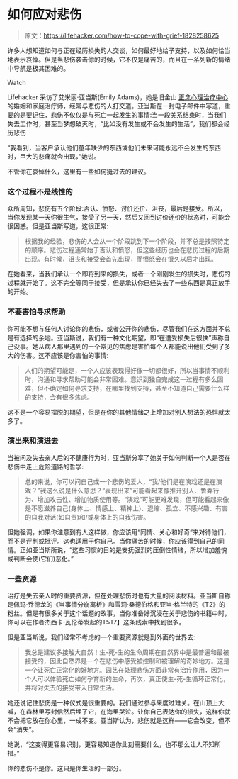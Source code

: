 # 如何应对悲伤

> 原文：<https://lifehacker.com/how-to-cope-with-grief-1828258625>

许多人想知道如何与正在经历损失的人交谈，如何最好地给予支持，以及如何恰当地表示哀悼。但是当悲伤袭击你的时候，它不仅是痛苦的，而且在一系列新的情绪中导航是极其困难的。

Watch

Lifehacker 采访了艾米丽·亚当斯(Emily Adams)，她是旧金山 [正念心理治疗中心](https://www.mindfulcenter.org/) 的婚姻和家庭治疗师，经常与悲伤的人打交道。亚当斯在一封电子邮件中写道，重要的是要记住，悲伤不仅仅是与死亡一起发生的事情:当一段关系结束时，当我们失去工作时，甚至当梦想破灭时，“比如没有发生或不会发生的生活”，我们都会经历悲伤

“我看到，当客户承认他们童年缺少的东西或他们未来可能永远不会发生的东西时，巨大的悲痛就会出现，”她说。

不管你在哀悼什么，这里有一些如何挺过去的建议。

### 这个过程不是线性的

众所周知，悲伤有五个阶段:否认、愤怒、讨价还价、沮丧，最后是接受。所以，当你发现某一天你很生气，接受了另一天，然后又回到讨价还价的状态时，可能会很困惑。但是亚当斯写道，这很正常:

> 根据我的经验，悲伤的人会从一个阶段跳到下一个阶段，并不总是按照特定的顺序。悲伤过程通常始于否认和愤怒，但这些经历也会在悲伤过程的后期出现。有时候，沮丧和接受会首先出现，而愤怒会在很久以后才出现。

在她看来，当我们承认一个即将到来的损失，或者一个刚刚发生的损失时，悲伤的过程就开始了。这不完全等同于接受，但是承认你已经失去了一些东西是真正放手的开始。

### 不要害怕寻求帮助

你可能不想与任何人讨论你的悲伤，或者公开你的悲伤，尽管我们在这方面并不总是有选择的余地。亚当斯说，我们有一种文化期望，即“在遭受损失后很快”声称自己没事。她从病人那里遇到的一个常见的焦虑是害怕每个人都能说出他们受到了多大的伤害。这不应该是你害怕的事情:

> 人们的期望可能是，一个人应该表现得好像一切都很好，所以当事情不顺利时，沟通和寻求帮助可能会非常困难。意识到独自完成这一过程有多么困难，但不确定如何寻求支持，在哪里找到支持，甚至不知道自己需要什么样的支持，会有很多焦虑。

这不是一个容易摆脱的期望，但是在你的其他情绪之上增加对别人想法的恐惧就太多了。

### 演出来和演进去

当被问及失去亲人后的不健康行为时，亚当斯分享了她关于如何判断一个人是否在悲伤中走上危险道路的哲学:

> 总的来说，你可以问自己或一个悲伤的爱人，“我/他们是在演戏还是在演戏？”我这么说是什么意思？“表现出来”可能看起来像推开别人、鲁莽行为、增加攻击性、增加物质使用等。“演戏”可能更难发现，但可能看起来像是不愿滋养自己(身体上、情感上、精神上)、退缩、孤立、不感兴趣、有害的自我对话(如自责)和/或身体上的自我伤害。

但她强调，如果你注意到有人这样做，你应该用“同情、关心和好奇”来对待他们，而不是评判或批评。这也适用于你自己。当你痛苦的时候，你应该得到自己的同情。正如亚当斯所说，“这些习惯的目的是安抚强烈的压倒性情绪，所以增加羞愧或判断会使(它们)恶化。”

### 一些资源

治疗是失去亲人时的重要资源，但在处理悲伤时也有大量的阅读材料。亚当斯自称是佩玛·乔德龙的《当事情分崩离析》和雪莉·桑德伯格和亚当·格兰特的《T2》的粉丝。但是有很多关于这个话题的故事，当你准备好沉浸在关于悲伤的书籍中时，你可以在作者杰西卡·瓦伦蒂发起的T5T7】这条线索中找到很多。

但是亚当斯说，我们经常不考虑的一个重要资源就是到外面的世界去:

> 我总是建议多接触大自然！生-死-生的生命周期在自然界中是最普遍和最被接受的，因此自然界是一个在悲伤中感受被控制和被理解的奇妙地方。这是一个让死亡正常化的好地方。园艺在处理悲伤方面非常有治疗作用，因为一个人可以体验死亡如何孕育新的生命，再次，真正使生-死-生循环正常化，并将对失去的接受带入日常生活。

她还说记住悲伤是一种仪式是很重要的。我们通过参与来度过难关。在山顶上大喊，在森林里写封信然后埋了它，在海里哭泣。让你自己表达你的损失，这样你就不会把它放在你心里，一成不变。亚当斯认为，悲伤就是这样——它会改变，但不会“消失”。

她说，“这变得更容易识别，更容易知道你此刻需要什么，也不那么让人不知所措。”

你的悲伤不是你。这只是你生活的一部分。